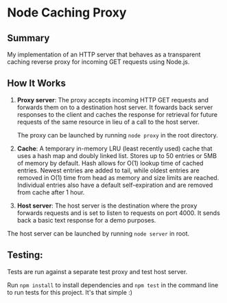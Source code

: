 # Node Caching Proxy

## Summary

My implementation of an HTTP server that behaves as a transparent caching reverse proxy for incoming GET requests using Node.js. 


## How It Works

1. **Proxy server**: The proxy accepts incoming HTTP GET requests and forwards them on to a destination host server. It fowards back server responses to the client and caches the response for retrieval for future requests of the same resource in lieu of a call to the host server. 

   The proxy can be launched by running ```node proxy``` in the root directory.

2. **Cache**: A temporary in-memory LRU (least recently used) cache that uses a hash map and doubly linked list. Stores up to 50 entries or 5MB of memory by default. Hash allows for O(1) lookup time of cached entries. Newest entries are added to tail, while oldest entries are removed in O(1) time from head as memory and size limits are reached. Individual entries also have a default self-expiration and are removed from cache after 1 hour.


3. **Host server**: The host server is the destination where the proxy forwards requests and is set to listen to requests on port 4000. It sends back a basic text response for a demo purposes. 

 The host server can be launched by running ```node server``` in root.

## Testing:

Tests are run against a separate test proxy and test host server.

Run ```npm install``` to install dependencies and ```npm test``` in the command line to run tests for this project. It's that simple :)
